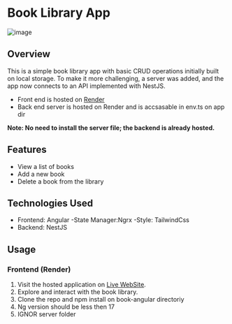 # Book Library App
![image]( https://firebasestorage.googleapis.com/v0/b/img-upload-7d368.appspot.com/o/book%20app.JPG?alt=media&token=c1780668-f910-464c-a05c-6c8d8266a80b)

## Overview

This is a simple book library app with basic CRUD operations initially built on local storage. To make it more challenging, a server was added, and the app now connects to an API implemented with NestJS.
  
- Front end is hosted on [Render](https://book-angular-t67b.onrender.com)
- Back end server is hosted on Render and is accsasable in env.ts on app dir 

**Note: No need to install the server file; the backend is already hosted.**

## Features

- View a list of books
- Add a new book
- Delete a book from the library

## Technologies Used

- Frontend: Angular
-State Manager:Ngrx
-Style: TailwindCss
- Backend: NestJS

## Usage

### Frontend (Render)



1. Visit the hosted application on [Live WebSite](https://book-angular-t67b.onrender.com).
2. Explore and interact with the book library.
3. Clone the repo and npm install on book-angular directoriy 
5. Ng version should be less then 17
6. IGNOR server folder 


 
 
 
 
